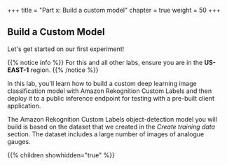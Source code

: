 +++
title = "Part x: Build a custom model"
chapter = true
weight = 50
+++

## Build a Custom Model

Let's get started on our first experiment!

{{% notice info %}}
For this and all other labs, ensure you are in the **US-EAST-1** region.
{{% /notice %}}

In this lab, you'll learn how to build a custom deep learning image classification model with Amazon Rekognition Custom Labels and then deploy it to a public inference endpoint for testing with a pre-built client application.

The Amazon Rekognition Custom Labels object-detection model you will build is based on the dataset that we created in the *Create training data* section. The dataset includes a large number of images of analogue gauges.

{{% children showhidden="true" %}}
